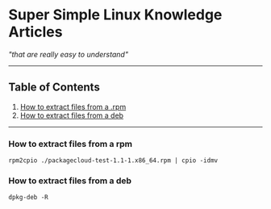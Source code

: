 # Super Simple Linux Knowledge Articles #
*"that are really easy to understand"*

---

## Table of Contents ##
1. [How to extract files from a .rpm](#how-to-extract-files-from-a-.rpm)
1. [How to extract files from a deb](#how-to-extract-files-from-a-deb)

---

### How to extract files from a rpm ###

```console
rpm2cpio ./packagecloud-test-1.1-1.x86_64.rpm | cpio -idmv
```

### How to extract files from a deb ###

```console
dpkg-deb -R
```
